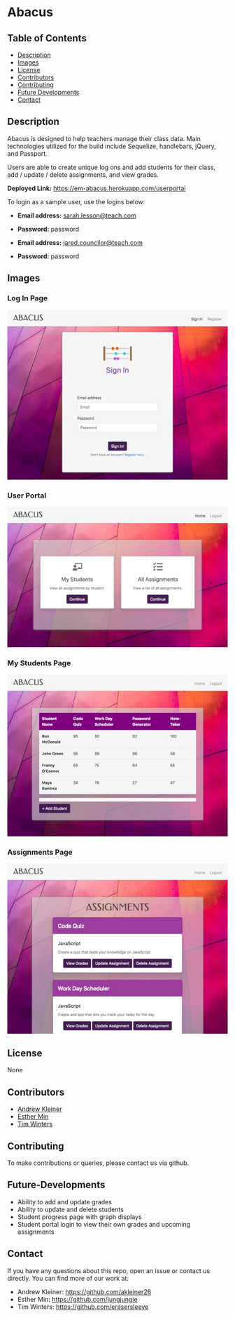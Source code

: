 # Abacus
  
## Table of Contents
*  [Description](#Description)
*  [Images](#images)
*  [License](#License)
*  [Contributors](#Contributors)
*  [Contributing](#Contributing)
*  [Future Developments](#Future-Developments)
*  [Contact](#Contact)

## Description
Abacus is designed to help teachers manage their class data. Main technologies utilized for the build include Sequelize, handlebars, jQuery, and Passport. 

Users are able to create unique log ons and add students for their class, add / update / delete assignments, and view grades.

**Deployed Link:** https://em-abacus.herokuapp.com/userportal

To login as a sample user, use the logins below:
- **Email address:** sarah.lesson@teach.com
- **Password:** password

- **Email address:** jared.councilor@teach.com
- **Password:** password

## Images
### Log In Page
<img src="./public/images/signin-screenshot.jpg" alt="Screenshot of entering site" />

### User Portal
<img src="./public/images/userportal-screenshot.jpg" alt="Screenshot of the User portal" />

### My Students Page
<img src="./public/images/students-screenshot.jpg" alt="Screenshot of the students Portal" />

### Assignments Page
<img src="./public/images/assignments-screenshot.jpg" alt="Screenshot of assignments portal" />

## License
None

## Contributors
- [Andrew Kleiner](https://github.com/akleiner26)
- [Esther Min](https://github.com/jungjungie)  
- [Tim Winters](https://github.com/erasersleeve)

## Contributing
To make contributions or queries, please contact us via github.

## Future-Developments
- Ability to add and update grades
- Ability to update and delete students
- Student progress page with graph displays 
- Student portal login to view their own grades and upcoming assignments

## Contact
If you have any questions about this repo, open an issue or contact us directly. You can find more of our work at:
- Andrew Kleiner: https://github.com/akleiner26
- Esther Min: https://github.com/jungjungie
- Tim Winters: https://github.com/erasersleeve
